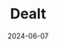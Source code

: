 ---  
layout: startup_page  
title: "Dealt"  
id: "dealt.fr"  
permalink: "/dealtdealt.fr06072024/"  
website: "https://www.dealt.fr/"  
funding_round: "Series A"  
funding_amount: "€6M"  
investors: "La Poste Ventures, GO Capital, One Green, Holnest"  
about: "Dealt is a French SaaS company specializing in delivery, installation, and maintenance services for retailers. Its omnichannel platform simplifies the shopping experience and offers new revenue streams, aiming to expand into the circular economy and offering services like home renovations and senior citizen tech adoption."  
markets: "SaaS, Retail, Circular Economy"  
hq: "Levallois-Perret, Ile-de-France, France"  
founded_year: "2015"  
linkedin: "https://www.linkedin.com/company/getdealt"  
twitter: "https://twitter.com/get_dealt"  
instagram: ""  
facebook: ""  
crunchbase: "https://www.crunchbase.com/organization/mon-super-voisin"  
pitchbook: "https://pitchbook.com/profiles/company/279898-84"  

date_display: "07-Jun-2024"  
date: "2024-06-07"

# SEO Optimization  
meta_title: "Dealt - Series A Funding (€6M)"  
meta_description: "Dealt, Dealt is a French SaaS company specializing in delivery, installation, and maintenance services for retailers. Its omnichannel platform simplifies the..."  
meta_keywords: "Dealt, SaaS, Retail, Circular Economy, Series A funding"  
canonical_url: "https://startup.projectstartups.com/dealtdealt.fr06072024/"  
---